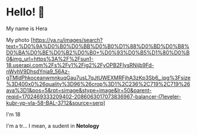 # Hello! 👋

My name is Hera

My photo [https://ya.ru/images/search?text=%D0%9A%D0%B0%D0%BB%D0%B0%D1%88%D0%BD%D0%B8%D0%BA%D0%BE%D0%B2%D0%B0+%D0%93%D0%B5%D1%80%D0%B0&img_url=https%3A%2F%2Fsun1-18.userapi.com%2Fs%2Fv1%2Fig2%2FyOPB2FlysRNijb9Fd-nWyhV9DhsdYnja9_56Az-gTMldPhkoceanwmnkuqGau7usL7qJtUWEXMRFjhA3zKp3Sb6_.jpg%3Fsize%3D400x0%26quality%3D96%26crop%3D1%2C236%2C719%2C719%26ava%3D1&pos=5&rpt=simage&stype=image&lr=50&parent-reqid=1702469333209402-2086063017073836967-balancer-l7leveler-kubr-yp-vla-58-BAL-3712&source=serp]

I'm 18

I'm a tr... I mean, a sudent in __Netology__